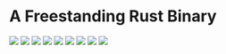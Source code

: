 # A Freestanding Rust Binary

<img src=./images/os-01.jpg>
<img src=./images/os-02.jpg>
<img src=./images/os-03.jpg>
<img src=./images/os-04.jpg>
<img src=./images/os-05.jpg>
<img src=./images/os-06.jpg>
<img src=./images/os-07.jpg>
<img src=./images/os-08.jpg>
<img src=./images/os-09.jpg>
